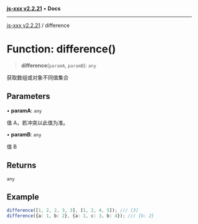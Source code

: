 [**js-xxx v2.2.21**](../README.md) • **Docs**

***

[js-xxx v2.2.21](../README.md) / difference

# Function: difference()

> **difference**(`paramA`, `paramB`): `any`

获取数组或对象不同值集合

## Parameters

• **paramA**: `any`

值 A，若冲突以此值为准。

• **paramB**: `any`

值 B

## Returns

`any`

## Example

```ts
difference([1, 2, 2, 3, 3], [1, 2, 4, 5]); /// [3]
difference({a: 1, b: 2}, {a: 1, c: 3, b: 4}); /// {b: 2}
```
